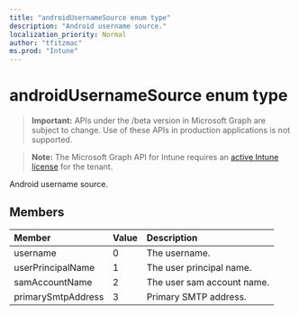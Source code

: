 ```yaml
---
title: "androidUsernameSource enum type"
description: "Android username source."
localization_priority: Normal
author: "tfitzmac"
ms.prod: "Intune"
---
```


# androidUsernameSource enum type

> **Important:** APIs under the /beta version in Microsoft Graph are subject to change. Use of these APIs in production applications is not supported.

> **Note:** The Microsoft Graph API for Intune requires an [active Intune license](https://go.microsoft.com/fwlink/?linkid=839381) for the tenant.

Android username source.

## Members
|Member|Value|Description|
|:---|:---|:---|
|username|0|The username.|
|userPrincipalName|1|The user principal name.|
|samAccountName|2|The user sam account name.|
|primarySmtpAddress|3|Primary SMTP address.|




